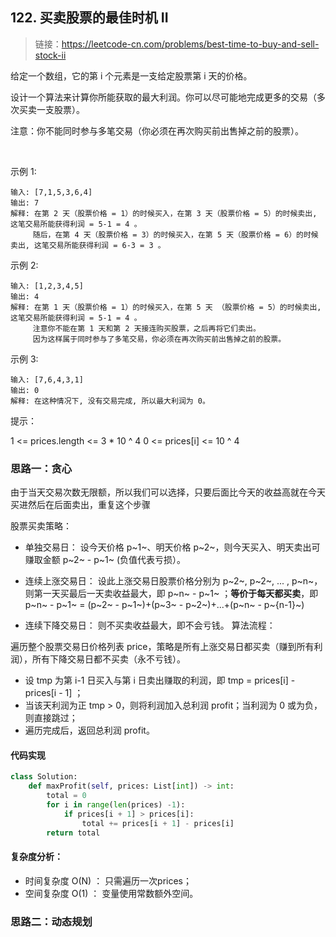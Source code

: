 ## 122. 买卖股票的最佳时机 II
>链接：https://leetcode-cn.com/problems/best-time-to-buy-and-sell-stock-ii

给定一个数组，它的第 i 个元素是一支给定股票第 i 天的价格。

设计一个算法来计算你所能获取的最大利润。你可以尽可能地完成更多的交易（多次买卖一支股票）。

注意：你不能同时参与多笔交易（你必须在再次购买前出售掉之前的股票）。

 

示例 1:
```shell
输入: [7,1,5,3,6,4]
输出: 7
解释: 在第 2 天（股票价格 = 1）的时候买入，在第 3 天（股票价格 = 5）的时候卖出, 这笔交易所能获得利润 = 5-1 = 4 。
     随后，在第 4 天（股票价格 = 3）的时候买入，在第 5 天（股票价格 = 6）的时候卖出, 这笔交易所能获得利润 = 6-3 = 3 。
```
示例 2:
```shell
输入: [1,2,3,4,5]
输出: 4
解释: 在第 1 天（股票价格 = 1）的时候买入，在第 5 天 （股票价格 = 5）的时候卖出, 这笔交易所能获得利润 = 5-1 = 4 。
     注意你不能在第 1 天和第 2 天接连购买股票，之后再将它们卖出。
     因为这样属于同时参与了多笔交易，你必须在再次购买前出售掉之前的股票。
```
示例 3:
```shell
输入: [7,6,4,3,1]
输出: 0
解释: 在这种情况下, 没有交易完成, 所以最大利润为 0。
```

提示：

1 <= prices.length <= 3 * 10 ^ 4
0 <= prices[i] <= 10 ^ 4

### 思路一：贪心
由于当天交易次数无限额，所以我们可以选择，只要后面比今天的收益高就在今天买进然后在后面卖出，重复这个步骤

股票买卖策略：

- 单独交易日： 设今天价格 p~1~、明天价格 p~2~，则今天买入、明天卖出可赚取金额 p~2~ - p~1~ (负值代表亏损）。
- 连续上涨交易日： 设此上涨交易日股票价格分别为 p~2~, p~2~, ... , p~n~，则第一天买最后一天卖收益最大，即 p~n~ - p~1~ ；**等价于每天都买卖**，即 p~n~ - p~1~ = (p~2~ - p~1~)+(p~3~ - p~2~)+...+(p~n~ - p~{n-1}~)

- 连续下降交易日： 则不买卖收益最大，即不会亏钱。
算法流程：

遍历整个股票交易日价格列表 price，策略是所有上涨交易日都买卖（赚到所有利润），所有下降交易日都不买卖（永不亏钱）。
- 设 tmp 为第 i-1 日买入与第 i 日卖出赚取的利润，即 tmp = prices[i] - prices[i - 1] ；
- 当该天利润为正 tmp > 0，则将利润加入总利润 profit；当利润为 0 或为负，则直接跳过；
- 遍历完成后，返回总利润 profit。


#### 代码实现
```python
class Solution:
    def maxProfit(self, prices: List[int]) -> int:
        total = 0
        for i in range(len(prices) -1):
            if prices[i + 1] > prices[i]:
                total += prices[i + 1] - prices[i]
        return total
```

#### 复杂度分析：
- 时间复杂度 O(N) ： 只需遍历一次prices；
- 空间复杂度 O(1) ： 变量使用常数额外空间。


### 思路二：动态规划



